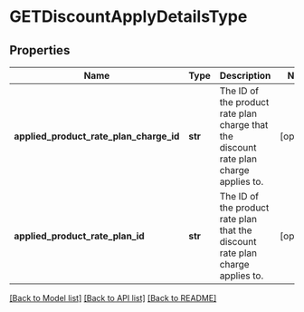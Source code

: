# GETDiscountApplyDetailsType

## Properties
Name | Type | Description | Notes
------------ | ------------- | ------------- | -------------
**applied_product_rate_plan_charge_id** | **str** | The ID of the product rate plan charge that the discount rate plan charge applies to.  | [optional] 
**applied_product_rate_plan_id** | **str** | The ID of the product rate plan that the discount rate plan charge applies to.  | [optional] 

[[Back to Model list]](../README.md#documentation-for-models) [[Back to API list]](../README.md#documentation-for-api-endpoints) [[Back to README]](../README.md)

